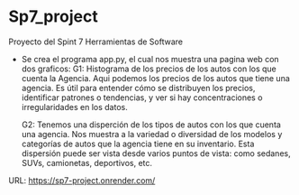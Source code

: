 # Sp7_project
 Proyecto del Spint 7 Herramientas de Software

 * Se crea el programa app.py, el cual nos muestra una pagina web con dos graficos: 
    G1: Histograma de los precios de los autos con los que cuenta la Agencia. Aqui podemos los precios de los autos que tiene una agencia. Es útil para entender cómo se distribuyen los precios, identificar patrones o tendencias, y ver si hay concentraciones o irregularidades en los datos.

    G2: Tenemos una disperción de los tipos de autos con los que cuenta una agencia. Nos muestra a la variedad o diversidad de los modelos y categorías de autos que la agencia tiene en su inventario. Esta dispersión puede ser vista desde varios puntos de vista: como sedanes, SUVs, camionetas, deportivos, etc. 

URL: https://sp7-project.onrender.com/
